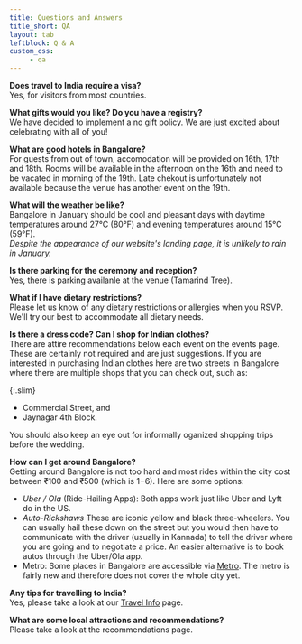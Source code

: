```yaml
---
title: Questions and Answers
title_short: QA
layout: tab
leftblock: Q & A
custom_css:
     - qa
---
```


**Does travel to India require a visa?**  
Yes, for visitors from most countries.


**What gifts would you like? Do you have a registry?**  
We have decided to implement a no gift policy. We are just excited about celebrating with all of you!


**What are good hotels in Bangalore?**  
For guests from out of town, accomodation will be provided on 16th, 17th and 18th. Rooms will be available in the afternoon on the 16th and need to be vacated in morning of the 19th. Late chekout is unfortunately not available because the venue has another event on the 19th.

**What will the weather be like?**  
Bangalore in January should be cool and pleasant days with daytime temperatures around 27°C (80°F) and evening temperatures around 15°C (59°F).  
*Despite the appearance of our website's landing page, it is unlikely to rain in January.*

**Is there parking for the ceremony and reception?**  
Yes, there is parking availanle at the venue (Tamarind Tree).

**What if I have dietary restrictions?**  
Please let us know of any dietary restrictions or allergies when you RSVP. We'll try our best to accommodate all dietary needs. 

**Is there a dress code? Can I shop for Indian clothes?**  
There are attire recommendations below each event on the events page. These are certainly not required and are just suggestions. If you are interested in purchasing Indian clothes here are two streets in Bangalore where there are multiple shops that you can check out, such as:

{:.slim}
- Commercial Street, and
- Jaynagar 4th Block.

You should also keep an eye out for informally oganized shopping trips before the wedding.  

**How can I get around Bangalore?**  
Getting around Bangalore is not too hard and most rides within the city cost between ₹100 and ₹500 (which is $1-$6). Here are some options:
- *Uber / Ola* (Ride-Hailing Apps): Both apps work just like Uber and Lyft do in the US. 
- *Auto-Rickshaws* These are iconic yellow and black three-wheelers. You can usually hail these down on the street but you would then have to communicate with the driver (usually in Kannada) to tell the driver where you are going and to negotiate a price. An easier alternative is to book autos through the Uber/Ola app.  
- Metro: Some places in Bangalore are accessible via [Metro](https://english.bmrc.co.in/). The metro is fairly new and therefore does not cover the whole city yet.

**Any tips for travelling to India?**  
Yes, please take a look at our [Travel Info](/tabs/travel-info.html) page. 

**What are some local attractions and recommendations?**  
Please take a look at the recommendations page.
